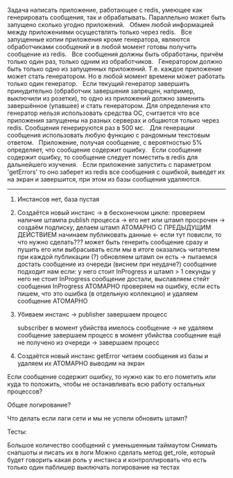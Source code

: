 Задача написать приложение, работающее с redis, умеющее как генерировать сообщения, так и
обрабатывать. Параллельно может быть запущено сколько угодно приложений.
 
Обмен любой информацией между приложениями осуществлять только через redis.
 
Все запущенные копии приложения кроме генератора, являются обработчиками сообщений и в любой
момент готовы получить сообщение из redis.
 
Все сообщения должны быть обработаны, причём только один раз, только одним из обработчиков.
 
Генератором должно быть только одно из запущенных приложений. Т.е. каждое приложение может
стать генератором. Но в любой момент времени может работать только один генератор.
 
Если текущий генератор завершить принудительно (обработчик завершения запрещен, например,
выключили из розетки), то одно из приложений должно заменить завершённое (упавшее) и стать
генератором. Для определения кто генератор нельзя использовать средства ОС, считается что все
приложения запущенны на разных серверах и общаются только через redis.
Сообщения генерируются раз в 500 мс.
 
Для генерации сообщения использовать любую функцию с рандомным текстовым ответом.
 
Приложение, получая сообщение, с вероятностью 5% определяет, что сообщение содержит ошибку.
 
Если сообщение содержит ошибку, то сообщение следует поместить в redis для дальнейшего изучения.
 
Если приложение запустить с параметром 'getErrors' то оно заберет из redis все сообщения с ошибкой,
выведет их на экран и завершится, при этом из базы сообщения удаляются.

____


1) Инстансов нет, база пустая

2) Создаётся новый инстанс ->
    в бесконечном цикле:
        проверяем наличие штампа publish процесса ->
            его нет или штамп просрочен ->
                создаём подписку, делаем штамп АТОМАРНО С ПРЕДЫДУЩИМ ДЕЙСТВИЕМ
                начинаем публиковать данные <- если тут повисли, то что нужно сделать??? может быть генерить сообщение сразу и пушить его или выбрасывать если мы в итоге оказались читателем
                при каждой публикации (?) обновляем штамп
            он есть ->
                пытаемся достать сообщение из очереди (виснем при неудаче?)
                    сообщение подходит нам если:
                        у него стоит InProgress и штамп > 1 секунды
                        у него не стоит InProgress
                сообщение достали, выславляем стейт сообщения InProgress АТОМАРНО
                проверяем на ошибку, если есть пишем, что это ошибка (в отдельную коллекцию) и удаляем сообщение АТОМАРНО

3) Убиваем инстанс ->
    publisher
        завершаем процесс

    subscriber
        в момент убийства имелось сообщение ->
            не удаляем сообщение
            завершаем процесс
        в момент убийства сообщение ещё не получено из очереди ->
            завершаем процесс

4) Создаётся новый инстанс getError
    читаем сообщения из базы и удаляем их АТОМАРНО
    выводим на экран


Если сообщение содержит ошибку, то нужно как то его пометить или куда то положить, чтобы не останавливать всю работу
остальных процессов?

Общее логирование?

Что делать если лаги сети и мы не успели обновить штамп?



Тесты:

Большое количество сообщений с уменьшенным таймаутом
Снимать снапшоты и писать их в логи
Можно сделать метод get_role, который будет говорить какая роль у инстанса и контроллировать что есть только один паблишер
выключать логирование на тестах